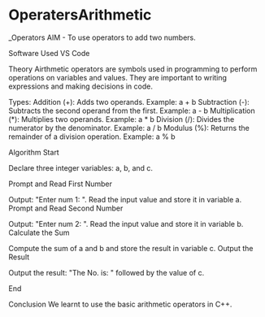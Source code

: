# OperatersArithmetic
_Operators AIM - To use operators to add two numbers.

Software Used VS Code

Theory Airthmetic operators are symbols used in programming to perform operations on variables and values. They are important to writing expressions and making decisions in code.

Types: Addition (+): Adds two operands. Example: a + b Subtraction (-): Subtracts the second operand from the first. Example: a - b Multiplication (*): Multiplies two operands. Example: a * b Division (/): Divides the numerator by the denominator. Example: a / b Modulus (%): Returns the remainder of a division operation. Example: a % b

Algorithm Start

Declare three integer variables: a, b, and c.

Prompt and Read First Number

Output: "Enter num 1: ". Read the input value and store it in variable a. Prompt and Read Second Number

Output: "Enter num 2: ". Read the input value and store it in variable b. Calculate the Sum

Compute the sum of a and b and store the result in variable c. Output the Result

Output the result: "The No. is: " followed by the value of c.

End

Conclusion We learnt to use the basic arithmetic operators in C++.
